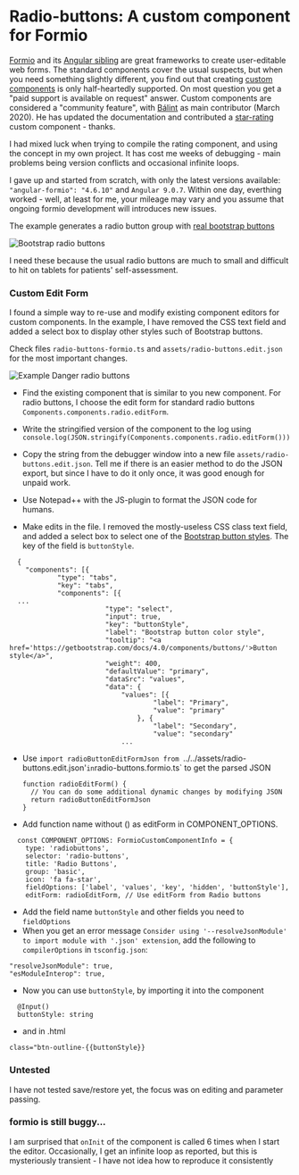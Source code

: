 # Radio-buttons: A custom component for Formio

[Formio](https://github.com/formio/formio) and its [Angular sibling](https://github.com/formio/angular-formio) are great frameworks to create user-editable web forms. The standard components cover the usual suspects, but when you need something slightly different, you find out that creating [custom components](https://github.com/formio/angular-formio/wiki/Custom-Components-with-Angular-Elements) is only half-heartedly supported. On most question you get a "paid support is available on request" answer. Custom components are considered  a "community feature", with [Bálint](https://github.com/merobal) as main contributor (March 2020). He has updated the documentation and contributed a [star-rating](https://github.com/merobal/angular-formio-custom-demo)  custom component - thanks.

I had mixed luck when trying to compile the rating component, and using the concept in my own project. It has cost me weeks of debugging - main problems being version conflicts and occasional infinite loops.

I gave up and started from scratch, with only the latest versions available: `"angular-formio": "4.6.10"` and `Angular 9.0.7`. Within one day, everthing worked - well, at least for me, your mileage may vary and you assume that ongoing formio development will introduces new issues.

The example generates a radio button group with [real bootstrap buttons](https://ng-bootstrap.github.io/#/components/buttons/examples#radioreactive)

![Bootstrap radio buttons](https://i.ibb.co/tHbnnTn/cust.png)

I need these because the usual radio buttons are much to small and difficult to hit on tablets for patients' self-assessment.

### Custom Edit Form

I found a simple way to re-use and modify existing component editors for custom components.  In the example, I have removed the CSS text field and added a select box to display other styles such  of Bootstrap buttons.

Check files `radio-buttons-formio.ts` and `assets/radio-buttons.edit.json` for the most important changes.  

![Example Danger radio buttons](https://i.ibb.co/pzNfbG5/RedRadio.png)

* Find the existing component that is similar to you new component. For radio buttons, I choose the edit form for standard radio buttons `Components.components.radio.editForm`.

* Write the stringified version of the component to the log using `console.log(JSON.stringify(Components.components.radio.editForm()))`

* Copy the string from the debugger window into a new file `assets/radio-buttons.edit.json`.  Tell me if there is an easier method to do the JSON export, but since I have to do it only once, it was good enough for unpaid work.

* Use Notepad++ with the JS-plugin to format the JSON code for humans.

* Make edits in the file. I removed the mostly-useless CSS class text field, and added a select box to select one of the [Bootstrap button styles](https://getbootstrap.com/docs/4.0/components/buttons/). The key of the field is `buttonStyle`.

```
  {
  	"components": [{
  			"type": "tabs",
  			"key": "tabs",
  			"components": [{
  ...
  						"type": "select",
  						"input": true,
  						"key": "buttonStyle",
  						"label": "Bootstrap button color style",
  						"tooltip": "<a href='https://getbootstrap.com/docs/4.0/components/buttons/'>Button style</a>",
  						"weight": 400,
  						"defaultValue": "primary",
  						"dataSrc": "values",
  						"data": {
  							"values": [{
  									"label": "Primary",
  									"value": "primary"
  								}, {
  									"label": "Secondary",
  									"value": "secondary"
  							...
```
* Use `import radioButtonEditFormJson from `../../assets/radio-buttons.edit.json'` in `radio-buttons.formio.ts` to get the parsed JSON

  ```function radioEditForm() {
  function radioEditForm() {
    // You can do some additional dynamic changes by modifying JSON
    return radioButtonEditFormJson
  }
  ```

* Add function name without () as editForm in COMPONENT_OPTIONS.

```
  const COMPONENT_OPTIONS: FormioCustomComponentInfo = {
    type: 'radiobuttons', 
    selector: 'radio-buttons', 
    title: 'Radio Buttons', 
    group: 'basic', 
    icon: 'fa fa-star', 
    fieldOptions: ['label', 'values', 'key', 'hidden', 'buttonStyle'],
    editForm: radioEditForm, // Use editForm from Radio buttons
```

* Add the field name `buttonStyle` and other fields you need to `fieldOptions`
* When you get an error message `Consider using '--resolveJsonModule' to import module with '.json' extension`, add the following to `compilerOptions` in `tsconfig.json`:

```
"resolveJsonModule": true,
"esModuleInterop": true,
```

* Now you can use `buttonStyle`, by importing it into the component
```
  @Input()
  buttonStyle: string
```
* and in .html

```
class="btn-outline-{{buttonStyle}}
```

### Untested

I have not tested save/restore yet, the focus was on editing and parameter passing.

### formio is still buggy...

I am surprised that `onInit` of the component is called 6 times when I start the editor.  Occasionally, I get an infinite loop as reported, but this is mysteriously transient - I have not idea how to reproduce it consistently


```

```
